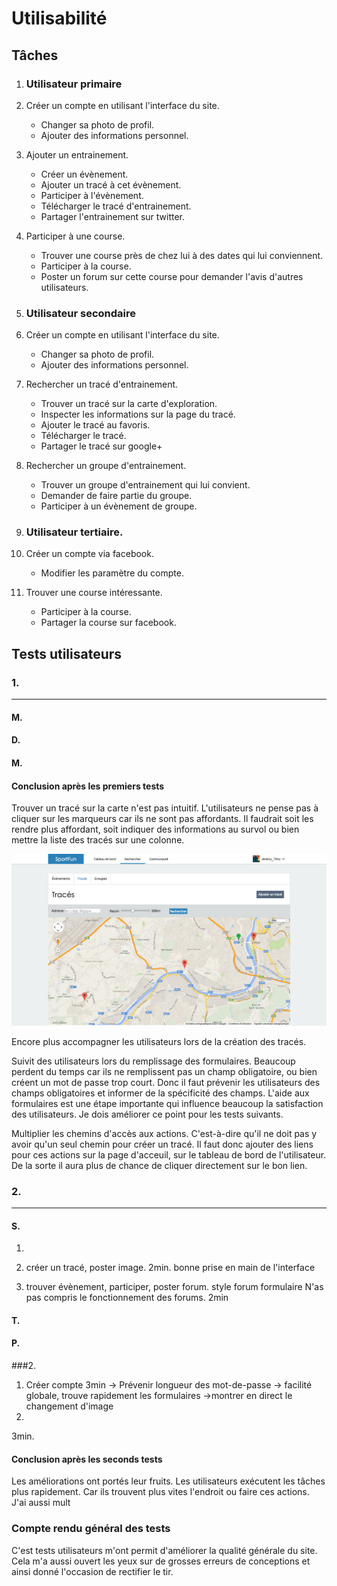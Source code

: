 # Utilisabilité
## Tâches

1. ### Utilisateur primaire

1. Créer un compte en utilisant l'interface du site.
	- Changer sa photo de profil.
	- Ajouter des informations personnel.

2. Ajouter un entrainement.
	- Créer un évènement.
	- Ajouter un tracé à cet évènement.
	- Participer à l'évènement.
	- Télécharger le tracé d'entrainement.
	- Partager l'entrainement sur twitter.

3. Participer à une course.
	- Trouver une course près de chez lui à des dates qui lui conviennent.
	- Participer à la course.
	- Poster un forum sur cette course pour demander l'avis d'autres utilisateurs.

2. ### Utilisateur secondaire

1. Créer un compte en utilisant l'interface du site.
	- Changer sa photo de profil.
	- Ajouter des informations personnel.

2. Rechercher un tracé d'entrainement.
	- Trouver un tracé sur la carte d'exploration.
	- Inspecter les informations sur la page du tracé.
	- Ajouter le tracé au favoris.
	- Télécharger le tracé.
	- Partager le tracé sur google+
	
3. Rechercher un groupe d'entrainement.
	- Trouver un groupe d'entrainement qui lui convient.
	- Demander de faire partie du groupe.
	- Participer à un évènement de groupe.
	
3. ### Utilisateur tertiaire.

1. Créer un compte via facebook.
	- Modifier les paramètre du compte.

2. Trouver une course intéressante.
	- Participer à la course.
	- Partager la course sur facebook.


## Tests utilisateurs

### 1.
___

#### M.

#### D.

#### M.

#### Conclusion après les premiers tests

Trouver un tracé sur la carte n'est pas intuitif. L'utilisateurs ne pense pas à cliquer sur les marqueurs car ils ne sont pas affordants. Il faudrait soit les rendre plus affordant, soit indiquer des informations au survol ou bien mettre la liste des tracés sur une colonne.

![Formulaire de création](img/8_1.png)

Encore plus accompagner les utilisateurs lors de la création des tracés.

Suivit des utilisateurs lors du remplissage des formulaires. Beaucoup perdent du temps car ils ne remplissent pas un champ obligatoire, ou bien créent un mot de passe trop court. Donc il faut prévenir les utilisateurs des champs obligatoires et informer de la spécificité des champs. L'aide aux formulaires est une étape importante qui influence beaucoup la satisfaction des utilisateurs. Je dois améliorer ce point pour les tests suivants.

Multiplier les chemins d'accès aux actions. C'est-à-dire qu'il ne doit pas y avoir qu'un seul chemin pour créer un tracé. Il faut donc ajouter des liens pour ces actions sur la page d'acceuil, sur le tableau de bord de l'utilisateur. De la sorte il aura plus de chance de cliquer directement sur le bon lien.

### 2.
___

#### S.

1.

2. créer un tracé, poster image.
2min.
bonne prise en main de l'interface

3. trouver évènement, participer, poster forum.
style forum formulaire
N'as pas compris le fonctionnement des forums.
2min

#### T.

#### P.

###2.
1. Créer compte
3min
-> Prévenir longueur des mot-de-passe
-> facilité globale, trouve rapidement les formulaires
->montrer en direct le changement d'image
2.
3min.



#### Conclusion après les seconds tests

Les améliorations ont portés leur fruits. Les utilisateurs exécutent les tâches plus rapidement. Car ils trouvent plus vites l'endroit ou faire ces actions. J'ai aussi mult

### Compte rendu général des tests

C'est tests utilisateurs m'ont permit d'améliorer la qualité générale du site. Cela m'a aussi ouvert les yeux sur de grosses erreurs de conceptions et ainsi donné l'occasion de rectifier le tir.

